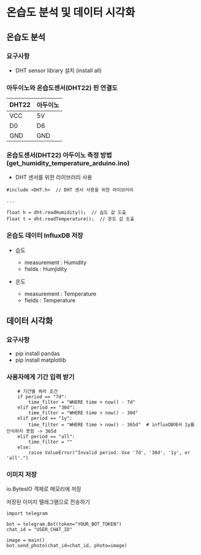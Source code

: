 # 온습도 분석 및 데이터 시각화



## 온습도 분석

### 요구사항
- DHT sensor library 설치 (install all)

### 아두이노와 온습도센서(DHT22) 핀 연결도

|DHT22|아두이노|
|---|---|
|VCC|5V|
|D0|D6|
|GND|GND|

### 온습도센서(DHT22) 아두이노 측정 방법 (get_humidity_temperature_arduino.ino)
- DHT 센서를 위한 라이브러리 사용

```
#include <DHT.h>  // DHT 센서 사용을 위한 라이브러리

...

float h = dht.readHumidity();  // 습도 값 도출
float t = dht.readTemperature();  // 온도 값 도출
```

### 온습도 데이터 InfluxDB 저장
- 습도
  - measurement : Humidity
  - fields : Humjidity
  
- 온도
  - measurement : Temperature
  - fields : Temperature

## 데이터 시각화

### 요구사항
- pip install pandas
- pip install matplotlib

### 사용자에게 기간 입력 받기
```
    # 기간별 쿼리 조건
    if period == "7d":
        time_filter = "WHERE time > now() - 7d"
    elif period == "30d":
        time_filter = "WHERE time > now() - 30d"
    elif period == "1y":
        time_filter = "WHERE time > now() - 365d"  # influxDB에서 1y를 인식하지 못함 -> 365d
    elif period == "all":
        time_filter = ""
    else:
        raise ValueError("Invalid period. Use '7d', '30d', '1y', or 'all'.")
```

### 이미지 저장
io.BytesIO 객체로 메모리에 저장

저장된 이미지 텔레그램으로 전송하기
```
import telegram

bot = telegram.Bot(token="YOUR_BOT_TOKEN")
chat_id = "USER_CHAT_ID"

image = main()
bot.send_photo(chat_id=chat_id, photo=image)
```


